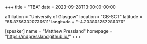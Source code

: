 +++
title = "TBA"
date = 2023-09-28T13:00:00-00:00

affiliation = "University of Glasgow"
location = "GB-SCT"
latitude = "55.87563329736611"
longitude = "-4.293898257286376"

[speaker]
  name = "Matthew Pressland"
    homepage = "https://mdpressland.github.io/"
+++
